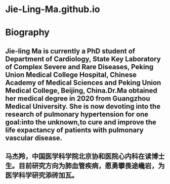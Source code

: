 # Jie-Ling-Ma.github.io
# Biography
## Jie-ling Ma is currently a PhD student of Department of Cardiology, State Key Laboratory of Complex Severe and Rare Diseases, Peking Union Medical College Hospital, Chinese Academy of Medical Sciences and Peking Union Medical College, Beijing, China.Dr.Ma obtained her medical degree in 2020 from Guangzhou Medical University. She is now devoting into the research of pulmonary hypertension for one goal:into the unknown,to cure and improve the life expactancy of patients with pulmonary vascular disease.
## 马杰羚，中国医学科学院北京协和医院心内科在读博士生。目前研究方向为肺血管疾病，愿勇攀畏途巉岩，为医学科学研究添砖加瓦。

